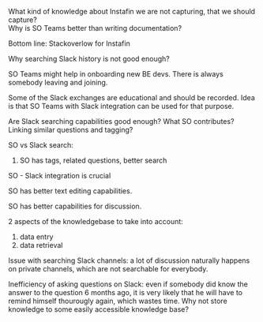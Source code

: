 What kind of knowledge about Instafin we are not capturing, that we should capture?  
Why is SO Teams better than writing documentation?

Bottom line: Stackoverlow for Instafin

Why searching Slack history is not good enough?

SO Teams might help in onboarding new BE devs. There is always somebody leaving and joining.

Some of the Slack exchanges are educational and should be recorded. Idea is that SO Teams with Slack integration can be used for that purpose.

Are Slack searching capabilities good enough? What SO contributes? Linking similar questions and tagging?

SO vs Slack search:
1. SO has tags, related questions, better search

SO - Slack integration is crucial

SO has better text editing capabilities.

SO has better capabilities for discussion.

2 aspects of the knowledgebase to take into account:
1. data entry
2. data retrieval

Issue with searching Slack channels: a lot of discussion naturally happens on private channels, which are not searchable for everybody.

Inefficiency of asking questions on Slack: even if somebody did know the answer to the question 6 months ago, it is very likely that he will have to remind himself thourougly again, which wastes time. Why not store knowledge to some easily accessible knowledge base?
